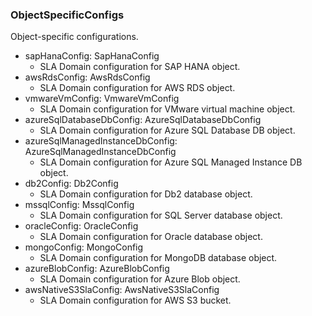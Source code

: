 ### ObjectSpecificConfigs
Object-specific configurations.

- sapHanaConfig: SapHanaConfig
  - SLA Domain configuration for SAP HANA object.
- awsRdsConfig: AwsRdsConfig
  - SLA Domain configuration for AWS RDS object.
- vmwareVmConfig: VmwareVmConfig
  - SLA Domain configuration for VMware virtual machine object.
- azureSqlDatabaseDbConfig: AzureSqlDatabaseDbConfig
  - SLA Domain configuration for Azure SQL Database DB object.
- azureSqlManagedInstanceDbConfig: AzureSqlManagedInstanceDbConfig
  - SLA Domain configuration for Azure SQL Managed Instance DB object.
- db2Config: Db2Config
  - SLA Domain configuration for Db2 database object.
- mssqlConfig: MssqlConfig
  - SLA Domain configuration for SQL Server database object.
- oracleConfig: OracleConfig
  - SLA Domain configuration for Oracle database object.
- mongoConfig: MongoConfig
  - SLA Domain configuration for MongoDB database object.
- azureBlobConfig: AzureBlobConfig
  - SLA Domain configuration for Azure Blob object.
- awsNativeS3SlaConfig: AwsNativeS3SlaConfig
  - SLA Domain configuration for AWS S3 bucket.
